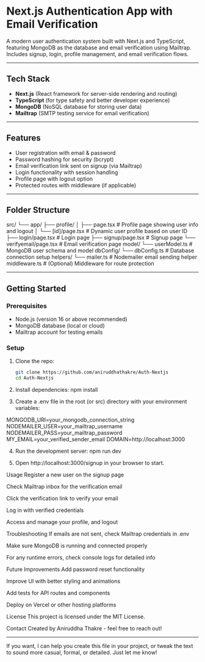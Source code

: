 # Next.js Authentication App with Email Verification

A modern user authentication system built with Next.js and TypeScript, featuring MongoDB as the database and email verification using Mailtrap.  
Includes signup, login, profile management, and email verification flows.

---

## Tech Stack

- **Next.js** (React framework for server-side rendering and routing)
- **TypeScript** (for type safety and better developer experience)
- **MongoDB** (NoSQL database for storing user data)
- **Mailtrap** (SMTP testing service for email verification)

---

## Features

- User registration with email & password
- Password hashing for security (bcrypt)
- Email verification link sent on signup (via Mailtrap)
- Login functionality with session handling
- Profile page with logout option
- Protected routes with middleware (if applicable)

---

## Folder Structure

src/
└── app/
├── profile/
│ ├── page.tsx # Profile page showing user info and logout
│ └── [id]/page.tsx # Dynamic user profile based on user ID
├── login/page.tsx # Login page
├── signup/page.tsx # Signup page
└── verifyemail/page.tsx # Email verification page
model/
└── userModel.ts # MongoDB user schema and model
dbConfig/
└── dbConfig.ts # Database connection setup
helpers/
└── mailer.ts # Nodemailer email sending helper
middleware.ts # (Optional) Middleware for route protection

---

## Getting Started

### Prerequisites

- Node.js (version 16 or above recommended)
- MongoDB database (local or cloud)
- Mailtrap account for testing emails

### Setup

1. Clone the repo:

   ```bash
   git clone https://github.com/aniruddhathakre/Auth-Nextjs
   cd Auth-Nextjs

   ```

2. Install dependencies: npm install

3. Create a .env file in the root (or src) directory with your environment variables:

MONGODB_URI=your_mongodb_connection_string
NODEMAILER_USER=your_mailtrap_username
NODEMAILER_PASS=your_mailtrap_password
MY_EMAIL=your_verified_sender_email
DOMAIN=http://localhost:3000

4. Run the development server: npm run dev

5. Open http://localhost:3000/signup in your browser to start.

Usage
Register a new user on the signup page

Check Mailtrap inbox for the verification email

Click the verification link to verify your email

Log in with verified credentials

Access and manage your profile, and logout

Troubleshooting
If emails are not sent, check Mailtrap credentials in .env

Make sure MongoDB is running and connected properly

For any runtime errors, check console logs for detailed info

Future Improvements
Add password reset functionality

Improve UI with better styling and animations

Add tests for API routes and components

Deploy on Vercel or other hosting platforms

License
This project is licensed under the MIT License.

Contact
Created by Aniruddha Thakre - feel free to reach out!

---

If you want, I can help you create this file in your project, or tweak the text to sound more casual, formal, or detailed. Just let me know!
